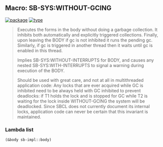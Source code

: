 ## Macro: SB-SYS:WITHOUT-GCING
[![package](https://img.shields.io/badge/Package-SB--SYS-5f9ea0.svg?style=social&colorA=999999)](../) [![type](https://img.shields.io/badge/Type-Macro-5f9ea0.svg?style=social&colorA=999999)](../#macro) 

> Executes the forms in the body without doing a garbage collection. It
> inhibits both automatically and explicitly triggered collections. Finally,
> upon leaving the BODY if gc is not inhibited it runs the pending gc.
> Similarly, if gc is triggered in another thread then it waits until gc is
> enabled in this thread.
> 
> Implies SB-SYS:WITHOUT-INTERRUPTS for BODY, and causes any nested
> SB-SYS:WITH-INTERRUPTS to signal a warning during execution of the BODY.
> 
> Should be used with great care, and not at all in multithreaded application
> code: Any locks that are ever acquired while GC is inhibited need to be always
> held with GC inhibited to prevent deadlocks: if T1 holds the lock and is
> stopped for GC while T2 is waiting for the lock inside WITHOUT-GCING the
> system will be deadlocked. Since SBCL does not currently document its internal
> locks, application code can never be certain that this invariant is
> maintained.

### Lambda list
```cl
(&body sb-impl::body)
```
